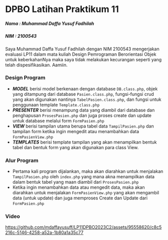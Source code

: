 # **DPBO Latihan Praktikum 11**

##### **Nama : Muhammad Daffa Yusuf Fadhilah**

##### **NIM : 2100543**

Saya Muhammad Daffa Yusuf Fadhilah dengan NIM 2100543 mengerjakan evaluasi LP11
dalam mata kuliah Design Pemrograman Berorientasi Objek
untuk keberkahanNya maka saya tidak melakukan kecurangan seperti
yang telah dispesifikasikan. Aamiin.

### **Design Program**
- **_MODEL_** berisi model berkenaan dengan database `DB.class.php`, objek yang ditampung dari database `Pasien.class.php`, fungsi-fungsi crud yang akan digunakan nantinya `TabelPasien.class.php`, dan fungsi untuk penggunaan template `Template.class.php` 
- **_PRESENTER_** berisi menampung data yang diambil dari database dan penghapusan `ProsesPasien.php` dan juga proses create dan update untuk database melalui form `FormPasien.php`
- **_VIEW_** berisi tampilan utama berupa tabel data `TampilPasien.php` dan tampilan form ketika ingin mengedit atau menambahkan data `FormPasienView.php` 
- **_TEMPLATES_** berisi template tampilan yang akan menampilkan bentuk tabel dan bentuk form yang akan digunakan para class View.

### **Alur Program**
- Pertama kali program dijalankan, maka akan diarahkan untuk menjalakan `TampilPasien.php` oleh `index.php` yang mana akna menampilkan data dalam bentuk tabel yang maan diambil dari `ProsesPasien.php`
- Ketika ingin menambahkan data atau mengedit data, maka akan diarahkan untuk menjalakan `FormPasienView.php` yang akan mengambil data (untuk update) dan juga memproses Create dan Update dari `FormPasien.php`

### **Video**


https://github.com/mdaffayusuff/LP11DPBO2023C2/assets/95558620/c8c5216c-5146-4258-a52a-1b80a1a35c77

